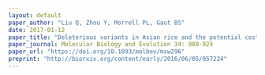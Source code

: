 ```yaml
---
layout: default
paper_author: "Liu Q, Zhou Y, Morrell PL, Gaut BS"
date: 2017-01-12
paper_title: "Deleterious variants in Asian rice and the potential cost of domestication"
paper_journal: Molecular Biology and Evolution 34: 908-924
paper_url: "https://doi.org/10.1093/molbev/msw296"
preprint: "http://biorxiv.org/content/early/2016/06/05/057224"
---
```

